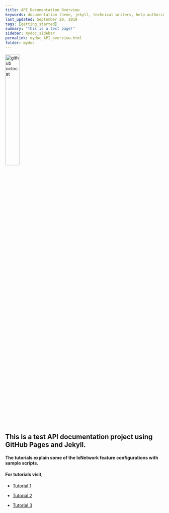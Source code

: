 ```yaml
---
title: API Documentation Overview
keywords: documentation theme, jekyll, technical writers, help authoring tools, hat replacements
last_updated: September 20, 2018
tags: [getting_started]
summary: "This is a test page!"
sidebar: mydoc_sidebar
permalink: mydoc_API_overview.html
folder: mydoc
---
```


<div> 
    <img src="{{ "/images/ixia.png" | absolute_url }}" alt="github octocat" style="width:30%;" >    
</div>

## This is a test API documentation project using GitHub Pages and Jekyll.

#### The tutorials explain some of the IxNetwork feature configurations with sample scripts.

#### For tutorials visit,
	
* [Tutorial 1](https://sahana84.github.io/mydoctheme/mydoc_tutorial1.html)
	     
* [Tutorial 2](https://sahana84.github.io/mydoctheme/mydoc_tutorial2.html)
	     
* [Tutorial 3](https://sahana84.github.io/mydoctheme/mydoc_tutorial3.html)
